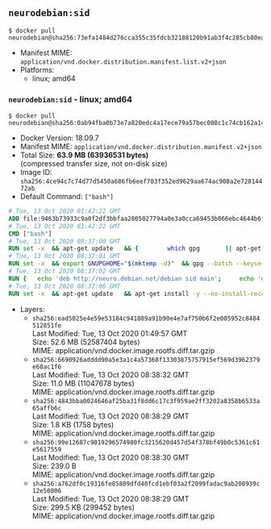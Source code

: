 ## `neurodebian:sid`

```console
$ docker pull neurodebian@sha256:73efa1484d276cca355c35fdcb32188120b91ab3f4c285cb80eaf0c6d5a7ce12
```

-	Manifest MIME: `application/vnd.docker.distribution.manifest.list.v2+json`
-	Platforms:
	-	linux; amd64

### `neurodebian:sid` - linux; amd64

```console
$ docker pull neurodebian@sha256:0ab94fba0b73e7a820edc4a17ece79a57bec008c1c74cb162a1413f66e7c6771
```

-	Docker Version: 18.09.7
-	Manifest MIME: `application/vnd.docker.distribution.manifest.v2+json`
-	Total Size: **63.9 MB (63936531 bytes)**  
	(compressed transfer size, not on-disk size)
-	Image ID: `sha256:4ce94c7c74d77d5450a686fb6eef703f352ed9629aa674ac908a2e72814472ab`
-	Default Command: `["bash"]`

```dockerfile
# Tue, 13 Oct 2020 01:42:22 GMT
ADD file:9463b73933c9a0f2df3bbfaa2805027794a0e3a0cca69453b066ebc4644b6f06 in / 
# Tue, 13 Oct 2020 01:42:22 GMT
CMD ["bash"]
# Tue, 13 Oct 2020 08:37:00 GMT
RUN set -x 	&& apt-get update 	&& { 		which gpg 		|| apt-get install -y --no-install-recommends gnupg 	; } 	&& { 		gpg --version | grep -q '^gpg (GnuPG) 1\.' 		|| apt-get install -y --no-install-recommends dirmngr 	; } 	&& rm -rf /var/lib/apt/lists/*
# Tue, 13 Oct 2020 08:37:01 GMT
RUN set -x 	&& export GNUPGHOME="$(mktemp -d)" 	&& gpg --batch --keyserver ha.pool.sks-keyservers.net --recv-keys DD95CC430502E37EF840ACEEA5D32F012649A5A9 	&& gpg --batch --export DD95CC430502E37EF840ACEEA5D32F012649A5A9 > /etc/apt/trusted.gpg.d/neurodebian.gpg 	&& rm -rf "$GNUPGHOME" 	&& apt-key list | grep neurodebian
# Tue, 13 Oct 2020 08:37:02 GMT
RUN { 	echo 'deb http://neuro.debian.net/debian sid main'; 	echo 'deb http://neuro.debian.net/debian data main'; 	echo '#deb-src http://neuro.debian.net/debian-devel sid main'; } > /etc/apt/sources.list.d/neurodebian.sources.list
# Tue, 13 Oct 2020 08:37:06 GMT
RUN set -x 	&& apt-get update 	&& apt-get install -y --no-install-recommends neurodebian-freeze eatmydata 	&& ln -s /usr/bin/eatmydata /usr/local/bin/apt-get 	&& rm -rf /var/lib/apt/lists/*
```

-	Layers:
	-	`sha256:ead5025e4e59e53184c941889a91b90e4e7af750b6f2e005952c8484512851fe`  
		Last Modified: Tue, 13 Oct 2020 01:49:57 GMT  
		Size: 52.6 MB (52587404 bytes)  
		MIME: application/vnd.docker.image.rootfs.diff.tar.gzip
	-	`sha256:6690926adddd90a5e3a1c4a57368f13303875757915ef569d3962379e68ac1f6`  
		Last Modified: Tue, 13 Oct 2020 08:38:32 GMT  
		Size: 11.0 MB (11047678 bytes)  
		MIME: application/vnd.docker.image.rootfs.diff.tar.gzip
	-	`sha256:4843bba0024646af25ba31f8dd6c17c3f959ae2ff3202a8358b6533a65affb6c`  
		Last Modified: Tue, 13 Oct 2020 08:38:29 GMT  
		Size: 1.8 KB (1758 bytes)  
		MIME: application/vnd.docker.image.rootfs.diff.tar.gzip
	-	`sha256:99e12687c9019296574980fc3215620d457d54f378bf49b0c5361c61e5617559`  
		Last Modified: Tue, 13 Oct 2020 08:38:30 GMT  
		Size: 239.0 B  
		MIME: application/vnd.docker.image.rootfs.diff.tar.gzip
	-	`sha256:a762df0c19316fe85809dfd40fcd1ebf03a2f2099fadac9ab208939c12e50806`  
		Last Modified: Tue, 13 Oct 2020 08:38:29 GMT  
		Size: 299.5 KB (299452 bytes)  
		MIME: application/vnd.docker.image.rootfs.diff.tar.gzip
